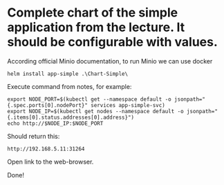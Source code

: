 # Complete chart of the simple application from the lecture. It should be configurable with values.

According official Minio documentation, to run Minio we can use docker 

    helm install app-simple .\Chart-Simple\

Execute command from notes, for example:

    export NODE_PORT=$(kubectl get --namespace default -o jsonpath="{.spec.ports[0].nodePort}" services app-simple-svc)
    export NODE_IP=$(kubectl get nodes --namespace default -o jsonpath="{.items[0].status.addresses[0].address}")      
    echo http://$NODE_IP:$NODE_PORT

Should return this:

    http://192.168.5.11:31264

Open link to the web-browser.

Done!
